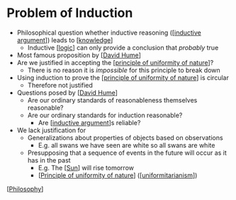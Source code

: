 # Problem of Induction

- Philosophical question whether inductive reasoning ([[inductive argument]]) leads to [[knowledge]]
  - Inductive [[logic]] can only provide a conclusion that *probably* true
- Most famous proposition by [[David Hume]]
- Are we justified in accepting the [[principle of uniformity of nature]]?
  - There is no reason it is *impossible* for this principle to break down
- Using induction to prove the [[principle of uniformity of nature]] is circular
  - Therefore not justified
- Questions posed by [[David Hume]]
  - Are our ordinary standards of reasonableness themselves reasonable?
  - Are our ordinary standards for induction reasonable?
    - Are [[inductive argument]]s reliable?
- We lack justification for
  - Generalizations about properties of objects based on observations
    - E.g. all swans we have seen are white so all swans are white
  - Presupposing that a sequence of events in the future will occur as it has in the past
    - E.g. The [[Sun]] will rise tomorrow
    - [[Principle of uniformity of nature]] ([[uniformitarianism]])

[[Philosophy]]

[//begin]: # "Autogenerated link references for markdown compatibility"
[inductive argument]: inductive-argument "Inductive Argument"
[knowledge]: knowledge "Knowledge"
[logic]: logic "Logic"
[David Hume]: david-hume "David Hume"
[principle of uniformity of nature]: principle-of-uniformity-of-nature "Principle of Uniformity of Nature"
[Sun]: sun "Sun"
[Principle of uniformity of nature]: principle-of-uniformity-of-nature "Principle of Uniformity of Nature"
[uniformitarianism]: uniformitarianism "Uniformitarianism"
[Philosophy]: philosophy "Philosophy"
[//end]: # "Autogenerated link references"